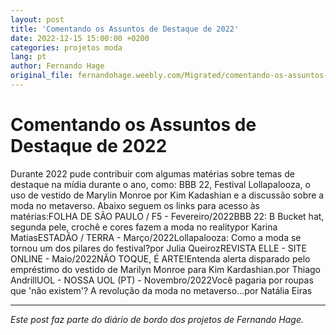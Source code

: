 ```yaml
---
layout: post
title: 'Comentando os Assuntos de Destaque de 2022'
date: 2022-12-15 15:00:00 +0200
categories: projetos moda
lang: pt
author: Fernando Hage
original_file: fernandohage.weebly.com/Migrated/comentando-os-assuntos-de-destaque-de-2022.html
---
```


# Comentando os Assuntos de Destaque de 2022

Durante 2022 pude contribuir com algumas matérias sobre temas de destaque na mídia durante o ano, como: BBB 22, Festival Lollapalooza, o uso de vestido de Marylin Monroe por Kim Kadashian e a discussão sobre a moda no metaverso. Abaixo seguem os links para acesso às matérias:FOLHA DE SÃO PAULO / F5 - Fevereiro/2022BBB 22: B Bucket hat, segunda pele, crochê e cores fazem a moda no realitypor Karina MatiasESTADÃO / TERRA - Março/2022Lollapalooza: Como a moda se tornou um dos pilares do festival?por Julia QueirozREVISTA ELLE - SITE ONLINE - Maio/2022NÃO TOQUE, É ARTE!Entenda alerta disparado pelo empréstimo do vestido de Marilyn Monroe para Kim Kardashian.por Thiago AndrillUOL - NOSSA UOL (PT) - Novembro/2022Você pagaria por roupas que 'não existem'? A revolução da moda no metaverso...por Natália Eiras

---

*Este post faz parte do diário de bordo dos projetos de Fernando Hage.*